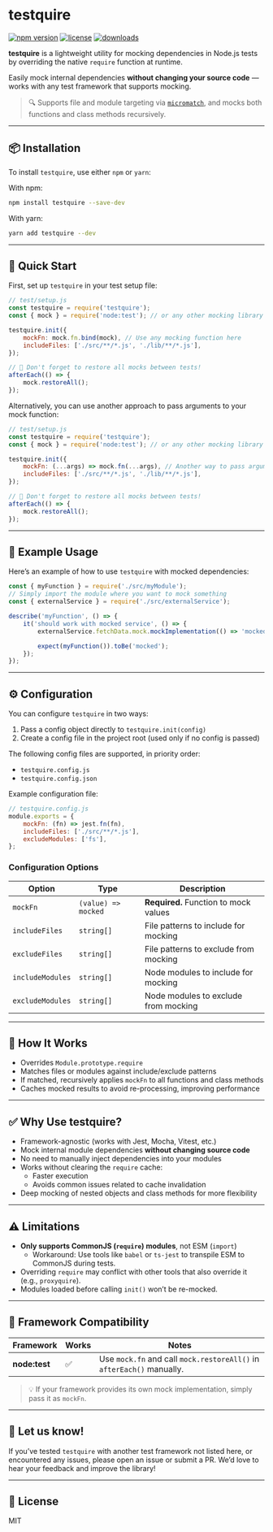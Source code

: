 # testquire

[![npm version](https://img.shields.io/npm/v/testquire.svg)](https://www.npmjs.com/package/testquire)
[![license](https://img.shields.io/npm/l/testquire.svg)](https://github.com/kosrotoff/testquire/blob/main/LICENSE)
[![downloads](https://img.shields.io/npm/dt/testquire.svg)](https://www.npmjs.com/package/testquire)

**testquire** is a lightweight utility for mocking dependencies in Node.js tests by overriding the native `require` function at runtime.

Easily mock internal dependencies **without changing your source code** — works with any test framework that supports mocking.

> 🔍 Supports file and module targeting via [`micromatch`](https://www.npmjs.com/package/micromatch), and mocks both functions and class methods recursively.

---

## 📦 Installation

To install `testquire`, use either `npm` or `yarn`:

With npm:

```bash
npm install testquire --save-dev
```

With yarn:

```bash
yarn add testquire --dev
```

---

## 🚀 Quick Start

First, set up `testquire` in your test setup file:

```js
// test/setup.js
const testquire = require('testquire');
const { mock } = require('node:test'); // or any other mocking library

testquire.init({
    mockFn: mock.fn.bind(mock), // Use any mocking function here
    includeFiles: ['./src/**/*.js', './lib/**/*.js'],
});

// 🔁 Don't forget to restore all mocks between tests!
afterEach(() => {
    mock.restoreAll();
});
```

Alternatively, you can use another approach to pass arguments to your mock function:

```js
// test/setup.js
const testquire = require('testquire');
const { mock } = require('node:test'); // or any other mocking library

testquire.init({
    mockFn: (...args) => mock.fn(...args), // Another way to pass arguments to your mock function
    includeFiles: ['./src/**/*.js', './lib/**/*.js'],
});

// 🔁 Don't forget to restore all mocks between tests!
afterEach(() => {
    mock.restoreAll();
});
```

---

## 🧪 Example Usage

Here’s an example of how to use `testquire` with mocked dependencies:

```js
const { myFunction } = require('./src/myModule');
// Simply import the module where you want to mock something
const { externalService } = require('./src/externalService');

describe('myFunction', () => {
    it('should work with mocked service', () => {
        externalService.fetchData.mock.mockImplementation(() => 'mocked');

        expect(myFunction()).toBe('mocked');
    });
});
```

---

## ⚙️ Configuration

You can configure `testquire` in two ways:

1. Pass a config object directly to `testquire.init(config)`
2. Create a config file in the project root (used only if no config is passed)

The following config files are supported, in priority order:

- `testquire.config.js`
- `testquire.config.json`

Example configuration file:

```js
// testquire.config.js
module.exports = {
    mockFn: (fn) => jest.fn(fn),
    includeFiles: ['./src/**/*.js'],
    excludeModules: ['fs'],
};
```

### Configuration Options

| Option           | Type                | Description                           |
|------------------|---------------------|---------------------------------------|
| `mockFn`         | `(value) => mocked` | **Required.** Function to mock values |
| `includeFiles`   | `string[]`          | File patterns to include for mocking  |
| `excludeFiles`   | `string[]`          | File patterns to exclude from mocking |
| `includeModules` | `string[]`          | Node modules to include for mocking   |
| `excludeModules` | `string[]`          | Node modules to exclude from mocking  |

---

## 🔧 How It Works

- Overrides `Module.prototype.require`
- Matches files or modules against include/exclude patterns
- If matched, recursively applies `mockFn` to all functions and class methods
- Caches mocked results to avoid re-processing, improving performance

---

## ✅ Why Use testquire?

- Framework-agnostic (works with Jest, Mocha, Vitest, etc.)
- Mock internal module dependencies **without changing source code**
- No need to manually inject dependencies into your modules
- Works without clearing the `require` cache:
    - Faster execution
    - Avoids common issues related to cache invalidation
- Deep mocking of nested objects and class methods for more flexibility

---

## ⚠️ Limitations

- **Only supports CommonJS (`require`) modules**, not ESM (`import`)
    - Workaround: Use tools like `babel` or `ts-jest` to transpile ESM to CommonJS during tests.
- Overriding `require` may conflict with other tools that also override it (e.g., `proxyquire`).
- Modules loaded before calling `init()` won’t be re-mocked.

---

## 🧩 Framework Compatibility

| Framework     | Works | Notes                                                                 |
|---------------|-------|-----------------------------------------------------------------------|
| **node:test** | ✅     | Use `mock.fn` and call `mock.restoreAll()` in `afterEach()` manually. |

> 💡 If your framework provides its own mock implementation, simply pass it as `mockFn`.

---

## 💬 Let us know!

If you’ve tested `testquire` with another test framework not listed here, or encountered any issues, please open an
issue or submit a PR. We’d love to hear your feedback and improve the library!

---

## 📝 License

MIT
